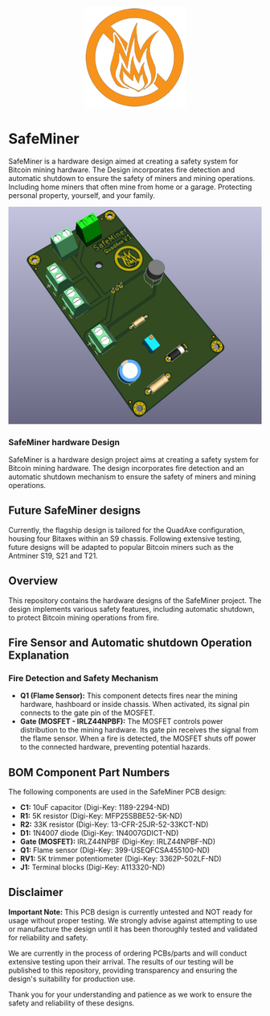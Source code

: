 
<p align="center">
  <img src="https://github.com/BeeEvolved/SafeMiner/blob/main/images/SafeMinerLogoSmall.png" alt="SafeMinerLogo">
</p>


# SafeMiner
SafeMiner is a hardware design aimed at creating a safety system for Bitcoin mining hardware. The Design incorporates fire detection and automatic shutdown to ensure the safety of miners and mining operations.  Including home miners that often mine from home or a garage. Protecting personal property, yourself, and your family.
<p align="center">
  <img src="https://github.com/BeeEvolved/SafeMiner/blob/main/images/SafeMinerImage1%20(2).jpg" alt="SafeMinerLogo">
</p>

### SafeMiner hardware  Design

SafeMiner is a hardware design project aims at creating a safety system for Bitcoin mining hardware. The design incorporates fire detection and an automatic shutdown mechanism to ensure the safety of miners and mining operations.

## Future SafeMiner designs 
Currently, the flagship design is tailored for the QuadAxe configuration, housing four Bitaxes within an S9 chassis. Following extensive testing, future designs will be adapted to popular Bitcoin miners such as the Antminer S19, S21 and T21.

## Overview

This repository contains the hardware designs of the SafeMiner project. The design implements various safety features, including automatic shutdown, to protect Bitcoin mining operations from fire.

## Fire Sensor and Automatic shutdown Operation Explanation
### Fire Detection and Safety Mechanism

- **Q1 (Flame Sensor):** This component detects fires near the mining hardware, hashboard or inside chassis. When activated, its signal pin connects to the gate pin of the MOSFET.
- **Gate (MOSFET - IRLZ44NPBF):** The MOSFET controls power distribution to the mining hardware. Its gate pin receives the signal from the flame sensor. When a fire is detected, the MOSFET shuts off power to the connected hardware, preventing potential hazards.

## BOM Component Part Numbers

The following components are used in the SafeMiner PCB design:

- **C1:** 10uF capacitor (Digi-Key: 1189-2294-ND)
- **R1:** 5K resistor (Digi-Key: MFP25SBBE52-5K-ND)
- **R2:** 33K resistor (Digi-Key: 13-CFR-25JR-52-33KCT-ND)
- **D1:** 1N4007 diode (Digi-Key: 1N4007GDICT-ND)
- **Gate (MOSFET):** IRLZ44NPBF (Digi-Key: IRLZ44NPBF-ND)
- **Q1:** Flame sensor (Digi-Key: 399-USEQFCSA455100-ND)
- **RV1:** 5K trimmer potentiometer (Digi-Key: 3362P-502LF-ND)
- **J1:** Terminal blocks (Digi-Key: A113320-ND)

## Disclaimer

**Important Note:** This PCB design is currently untested and NOT ready for usage without proper testing. We strongly advise against attempting to use or manufacture the design until it has been thoroughly tested and validated for reliability and safety.

We are currently in the process of ordering PCBs/parts and will conduct extensive testing upon their arrival. The results of our testing will be published to this repository, providing transparency and ensuring the design's suitability for production use.

Thank you for your understanding and patience as we work to ensure the safety and reliability of these designs.
